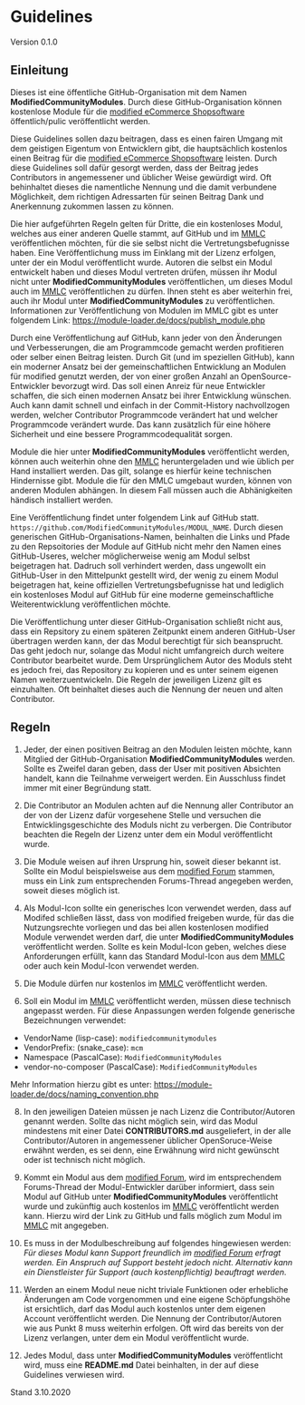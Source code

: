# Guidelines
Version 0.1.0

## Einleitung
Dieses ist eine öffentliche GitHub-Organisation mit dem Namen **ModifiedCommunityModules**. Durch diese GitHub-Organisation können kostenlose Module für die [modified eCommerce Shopsoftware](https://www.modified-shop.org) öffentlich/pulic veröffentlicht werden.

Diese Guidelines sollen dazu beitragen, dass es einen fairen Umgang mit dem geistigen Eigentum von Entwicklern gibt, die hauptsächlich kostenlos einen Beitrag für die [modified eCommerce Shopsoftware](https://www.modified-shop.org) leisten. Durch diese Guidelines soll dafür gesorgt werden, dass der Beitrag jedes Contributors in angemessener und üblicher Weise gewürdigt wird. Oft behinhaltet dieses die namentliche Nennung und die damit verbundene Möglichkeit, dem richtigen Adressarten für seinen Beitrag Dank und Anerkennung zukommen lassen zu können.

Die hier aufgeführten Regeln gelten für Dritte, die ein kostenloses Modul, welches aus einer anderen Quelle stammt, auf GitHub und im [MMLC](https://module-loader.de) veröffentlichen möchten, für die sie selbst nicht die Vertretungsbefugnisse haben. Eine Veröffentlichung muss im Einklang mit der Lizenz erfolgen, unter der ein Modul veröffentlicht wurde. Autoren die selbst ein Modul entwickelt haben und dieses Modul vertreten drüfen, müssen ihr Modul nicht unter **ModifiedCommunityModules** veröffentlichen, um dieses Modul auch im [MMLC](https://module-loader.de) veröffentlichen zu dürfen. Ihnen steht es aber weiterhin frei, auch ihr Modul unter **ModifiedCommunityModules** zu veröffentlichen. Informationen zur Veröffentlichung von Modulen im MMLC gibt es unter folgendem Link: https://module-loader.de/docs/publish_module.php

Durch eine Veröffentlichung auf GitHub, kann jeder von den Änderungen und Verbesserungen, die am Programmcode gemacht werden profitieren oder selber einen Beitrag leisten. Durch Git (und im speziellen GitHub), kann ein moderner Ansatz bei der gemeinschaftlichen Entwicklung an Modulen für modified genutzt werden, der von einer großen Anzahl an OpenSource-Entwickler bevorzugt wird. Das soll einen Anreiz für neue Entwickler schaffen, die sich einen modernen Ansatz bei ihrer Entwicklung wünschen. Auch kann damit schnell und einfach in der Commit-History nachvollzogen werden, welcher Contributor Programmcode verändert hat und welcher Programmcode verändert wurde. Das kann zusätzlich für eine höhere Sicherheit und eine bessere Programmcodequalität sorgen.

Module die hier unter **ModifiedCommunityModules** veröffentlicht werden, können auch weiterhin ohne den [MMLC](https://module-loader.de) heruntergeladen und wie üblich per Hand installiert werden. Das gilt, solange es hierfür keine technischen Hindernisse gibt. Module die für den MMLC umgebaut wurden, können von anderen Modulen abhängen. In diesem Fall müssen auch die Abhänigkeiten händisch installiert werden.

Eine Veröffentlichung findet unter folgendem Link auf GitHub statt. `https://github.com/ModifiedCommunityModules/MODUL_NAME`. Durch diesen generischen GitHub-Organisations-Namen, beinhalten die Links und Pfade zu den Repsoitories der Module auf GitHub nicht mehr den Namen eines GitHub-Useres, welcher möglicherweise wenig am Modul selbst beigetragen hat. Dadruch soll verhindert werden, dass ungewollt ein GitHub-User in den Mittelpunkt gestellt wird, der wenig zu einem Modul beigetragen hat, keine offiziellen Vertretungsbefugnisse hat und lediglich ein kostenloses Modul auf GitHub für eine moderne gemeinschaftliche Weiterentwicklung veröffentlichen möchte.

Die Veröffentlichung unter dieser GitHub-Organisation schließt nicht aus, dass ein Repsitory zu einem späteren Zeitpunkt einem anderen GitHub-User übertragen werden kann, der das Modul berechtigt für sich beansprucht. Das geht jedoch nur, solange das Modul nicht umfangreich durch weitere Contributor bearbeitet wurde. Dem Ursprünglichem Autor des Moduls steht es jedoch frei, das Repository zu kopieren und es unter seinem eigenen Namen weiterzuentwickeln. Die Regeln der jeweiligen Lizenz gilt es einzuhalten. Oft beinhaltet dieses auch die Nennung der neuen und alten Contributor.

## Regeln
1. Jeder, der einen positiven Beitrag an den Modulen leisten möchte, kann Mitglied der GitHub-Organisation **ModifiedCommunityModules** werden. Sollte es Zweifel daran geben, dass der User mit positiven Absichten handelt, kann die Teilnahme verweigert werden. Ein Ausschluss findet immer mit einer Begründung statt.

2. Die Contributor an Modulen achten auf die Nennung aller Contributor an der von der Lizenz dafür vorgesehene Stelle und versuchen die Entwicklingsgeschichte des Moduls nicht zu verbergen. Die Contributor beachten die Regeln der Lizenz unter dem ein Modul veröffentlicht wurde.

3. Die Module weisen auf ihren Ursprung hin, soweit dieser bekannt ist. Sollte ein Modul beispielsweise aus dem [modified Forum](https://www.modified-shop.org/forum/) stammen, muss ein Link zum entsprechenden Forums-Thread angegeben werden, soweit dieses möglich ist.

5. Als Modul-Icon sollte ein generisches Icon verwendet werden, dass auf Modifed schließen lässt, dass von modified freigeben wurde, für das die Nutzungsrechte vorliegen und das bei allen kostenlosen modified Module verwendet werden darf, die unter **ModifiedCommunityModules** veröffentlicht werden. Sollte es kein Modul-Icon geben, welches diese Anforderungen erfüllt, kann das Standard Modul-Icon aus dem [MMLC](https://module-loader.de) oder auch kein Modul-Icon verwendet werden.

6. Die Module dürfen nur kostenlos im [MMLC](https://module-loader.de) veröffentlicht werden.

7. Soll ein Modul im [MMLC](https://module-loader.de) veröffentlicht werden, müssen diese technisch angepasst werden. Für diese Anpassungen werden folgende generische Bezeichnungen verwendet: 
- VendorName (lisp-case):	`modifiedcommunitymodules`
- VendorPrefix:	(snake_case):	`mcm`
- Namespace	(PascalCase):	`ModifiedCommunityModules`
- vendor-no-composer (PascalCase): `ModifiedCommunityModules`

Mehr Information hierzu gibt es unter: https://module-loader.de/docs/naming_convention.php

8. In den jeweiligen Dateien müssen je nach Lizenz die Contributor/Autoren genannt werden. Sollte das nicht möglich sein, wird das Modul mindestens mit einer Datei **CONTRIBUTORS.md** ausgeliefert, in der alle Contributor/Autoren in angemessener üblicher OpenSoruce-Weise erwähnt werden, es sei denn, eine Erwähnung wird nicht gewünscht oder ist technisch nicht möglich.

9. Kommt ein Modul aus dem [modified Forum](https://www.modified-shop.org/forum/), wird im entsprechendem Forums-Thread der Modul-Entwickler darüber informiert, dass sein Modul auf GitHub unter **ModifiedCommunityModules** veröffentlicht wurde und zukünftig auch kostenlos im [MMLC](https://module-loader.de) veröffentlicht werden kann. Hierzu wird der Link zu GitHub und falls möglich zum Modul im [MMLC](https://module-loader.de) mit angegeben.

10. Es muss in der Modulbeschreibung auf folgendes hingewiesen werden: *Für dieses Modul kann Support freundlich im [modified Forum](https://www.modified-shop.org/forum/) erfragt werden. Ein Anspruch auf Support besteht jedoch nicht. Alternativ kann ein Dienstleister für Support (auch kostenpflichtig) beauftragt werden.*

11. Werden an einem Modul neue nicht triviale Funktionen oder erhebliche Änderungen am Code vorgenommen und eine eigene Schöpfungshöhe ist ersichtlich, darf das Modul auch kostenlos unter dem eigenen Account veröffentlicht werden. Die Nennung der Contributor/Autoren wie aus Punkt 8 muss weiterhin erfolgen. Oft wird das bereits von der Lizenz verlangen, unter dem ein Modul veröffentlicht wurde.

12. Jedes Modul, dass unter **ModifiedCommunityModules** veröffentlicht wird, muss eine **README.md** Datei beinhalten, in der auf diese Guidelines verwiesen wird.

Stand 3.10.2020
